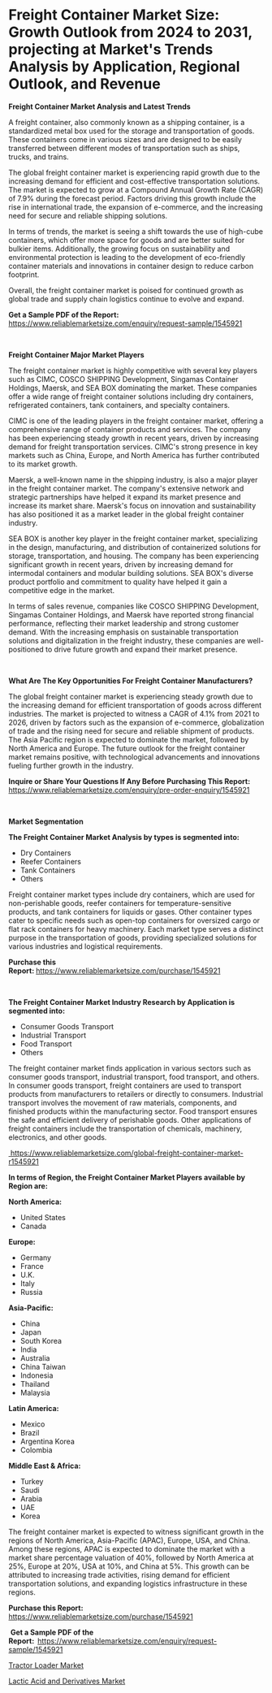 <p><h1>Freight Container Market Size: Growth Outlook from 2024 to 2031, projecting at Market's Trends Analysis by Application, Regional Outlook, and Revenue</h1></p><p><strong>Freight Container Market Analysis and Latest Trends</strong></p>
<p><p>A freight container, also commonly known as a shipping container, is a standardized metal box used for the storage and transportation of goods. These containers come in various sizes and are designed to be easily transferred between different modes of transportation such as ships, trucks, and trains.</p><p>The global freight container market is experiencing rapid growth due to the increasing demand for efficient and cost-effective transportation solutions. The market is expected to grow at a Compound Annual Growth Rate (CAGR) of 7.9% during the forecast period. Factors driving this growth include the rise in international trade, the expansion of e-commerce, and the increasing need for secure and reliable shipping solutions.</p><p>In terms of trends, the market is seeing a shift towards the use of high-cube containers, which offer more space for goods and are better suited for bulkier items. Additionally, the growing focus on sustainability and environmental protection is leading to the development of eco-friendly container materials and innovations in container design to reduce carbon footprint.</p><p>Overall, the freight container market is poised for continued growth as global trade and supply chain logistics continue to evolve and expand.</p></p>
<p><strong>Get a Sample PDF of the Report:&nbsp;</strong> <a href="https://www.reliablemarketsize.com/enquiry/request-sample/1545921">https://www.reliablemarketsize.com/enquiry/request-sample/1545921</a></p>
<p>&nbsp;</p>
<p><strong>Freight Container Major Market Players</strong></p>
<p><p>The freight container market is highly competitive with several key players such as CIMC, COSCO SHIPPING Development, Singamas Container Holdings, Maersk, and SEA BOX dominating the market. These companies offer a wide range of freight container solutions including dry containers, refrigerated containers, tank containers, and specialty containers.</p><p>CIMC is one of the leading players in the freight container market, offering a comprehensive range of container products and services. The company has been experiencing steady growth in recent years, driven by increasing demand for freight transportation services. CIMC's strong presence in key markets such as China, Europe, and North America has further contributed to its market growth.</p><p>Maersk, a well-known name in the shipping industry, is also a major player in the freight container market. The company's extensive network and strategic partnerships have helped it expand its market presence and increase its market share. Maersk's focus on innovation and sustainability has also positioned it as a market leader in the global freight container industry.</p><p>SEA BOX is another key player in the freight container market, specializing in the design, manufacturing, and distribution of containerized solutions for storage, transportation, and housing. The company has been experiencing significant growth in recent years, driven by increasing demand for intermodal containers and modular building solutions. SEA BOX's diverse product portfolio and commitment to quality have helped it gain a competitive edge in the market.</p><p>In terms of sales revenue, companies like COSCO SHIPPING Development, Singamas Container Holdings, and Maersk have reported strong financial performance, reflecting their market leadership and strong customer demand. With the increasing emphasis on sustainable transportation solutions and digitalization in the freight industry, these companies are well-positioned to drive future growth and expand their market presence.</p></p>
<p>&nbsp;</p>
<p><strong>What Are The Key Opportunities For Freight Container Manufacturers?</strong></p>
<p><p>The global freight container market is experiencing steady growth due to the increasing demand for efficient transportation of goods across different industries. The market is projected to witness a CAGR of 4.1% from 2021 to 2026, driven by factors such as the expansion of e-commerce, globalization of trade and the rising need for secure and reliable shipment of products. The Asia Pacific region is expected to dominate the market, followed by North America and Europe. The future outlook for the freight container market remains positive, with technological advancements and innovations fueling further growth in the industry.</p></p>
<p><strong>Inquire or Share Your Questions If Any Before Purchasing This Report:</strong> <a href="https://www.reliablemarketsize.com/enquiry/pre-order-enquiry/1545921">https://www.reliablemarketsize.com/enquiry/pre-order-enquiry/1545921</a></p>
<p>&nbsp;</p>
<p><strong>Market Segmentation</strong></p>
<p><strong>The Freight Container Market Analysis by types is segmented into:</strong></p>
<p><ul><li>Dry Containers</li><li>Reefer Containers</li><li>Tank Containers</li><li>Others</li></ul></p>
<p><p>Freight container market types include dry containers, which are used for non-perishable goods, reefer containers for temperature-sensitive products, and tank containers for liquids or gases. Other container types cater to specific needs such as open-top containers for oversized cargo or flat rack containers for heavy machinery. Each market type serves a distinct purpose in the transportation of goods, providing specialized solutions for various industries and logistical requirements.</p></p>
<p><strong>Purchase this Report:&nbsp;</strong><a href="https://www.reliablemarketsize.com/purchase/1545921">https://www.reliablemarketsize.com/purchase/1545921</a></p>
<p>&nbsp;</p>
<p><strong>The Freight Container Market Industry Research by Application is segmented into:</strong></p>
<p><ul><li>Consumer Goods Transport</li><li>Industrial Transport</li><li>Food Transport</li><li>Others</li></ul></p>
<p><p>The freight container market finds application in various sectors such as consumer goods transport, industrial transport, food transport, and others. In consumer goods transport, freight containers are used to transport products from manufacturers to retailers or directly to consumers. Industrial transport involves the movement of raw materials, components, and finished products within the manufacturing sector. Food transport ensures the safe and efficient delivery of perishable goods. Other applications of freight containers include the transportation of chemicals, machinery, electronics, and other goods.</p></p>
<p><a href="https://www.reliablemarketsize.com/global-freight-container-market-r1545921">&nbsp;https://www.reliablemarketsize.com/global-freight-container-market-r1545921</a></p>
<p><strong>In terms of Region, the Freight Container Market Players available by Region are:</strong></p>
<p>
    <p> <strong> North America: </strong>
        <ul>
            <li>United States</li>
            <li>Canada</li>
        </ul>
        </p> 
    <p> <strong> Europe: </strong>
        <ul>
            <li>Germany</li>
            <li>France</li>
            <li>U.K.</li>
            <li>Italy</li>
            <li>Russia</li>
        </ul>
        </p> 
    <p> <strong> Asia-Pacific: </strong>
        <ul>
            <li>China</li>
            <li>Japan</li>
            <li>South Korea</li>
            <li>India</li>
            <li>Australia</li>
            <li>China Taiwan</li>
            <li>Indonesia</li>
            <li>Thailand</li>
            <li>Malaysia</li>
        </ul>
        </p> 
    <p> <strong> Latin America: </strong>
        <ul>
            <li>Mexico</li>
            <li>Brazil</li>
            <li>Argentina Korea</li>
            <li>Colombia</li>
        </ul>
        </p> 
    <p> <strong> Middle East & Africa: </strong>
        <ul>
            <li>Turkey</li>
            <li>Saudi</li>
            <li>Arabia</li>
            <li>UAE</li>
            <li>Korea</li>
        </ul>
    </p>
    </p>
<p><p>The freight container market is expected to witness significant growth in the regions of North America, Asia-Pacific (APAC), Europe, USA, and China. Among these regions, APAC is expected to dominate the market with a market share percentage valuation of 40%, followed by North America at 25%, Europe at 20%, USA at 10%, and China at 5%. This growth can be attributed to increasing trade activities, rising demand for efficient transportation solutions, and expanding logistics infrastructure in these regions.</p></p>
<p><strong>Purchase this Report: </strong><a href="https://www.reliablemarketsize.com/purchase/1545921">https://www.reliablemarketsize.com/purchase/1545921</a></p>
<p>&nbsp;<strong>Get a Sample PDF of the Report:&nbsp;&nbsp;</strong><a href="https://www.reliablemarketsize.com/enquiry/request-sample/1545921">https://www.reliablemarketsize.com/enquiry/request-sample/1545921</a></p>
<p><strong></strong></p>
<p><p><a href="https://view.publitas.com/reportprime-1/tractor-loader-market-size-growth-and-industry-analysis-by-market-segmentation-and-regional-insights-and-forecast-to-2031/">Tractor Loader Market</a></p><p><a href="https://github.com/dringals/Market-Research-Report-List-5/blob/main/lactic-acid-and-derivatives-market.md">Lactic Acid and Derivatives Market</a></p></p>